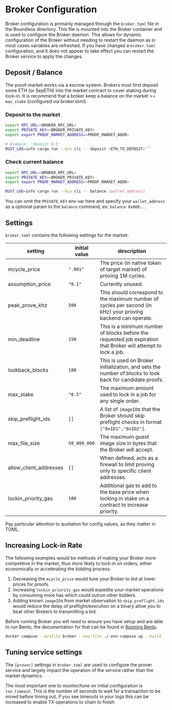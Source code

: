 # Broker Configuration

Broker configuration is primarily managed through the `broker.toml` file in the Boundless directory. This file is mounted into the Broker container and is used to configure the Broker daemon. This allows for dynamic configuration of the Broker without needing to restart the daemon as in most cases variables are refreshed. If you have changed a `broker.toml` configuration, and it does not appear to take effect you can restart the Broker service to apply the changes.

## Deposit / Balance

The proof-market works via a escrow system. Brokers must first deposit some ETH (or SepETH) into the market contract to cover staking during lock-in. It is recommend that a broker keep a balance on the market >= `max_stake` (configured via broker.toml).

### Deposit to the market

```bash
export RPC_URL=<BROKER_RPC_URL>
export PRIVATE_KEY=<BROKER_PRIVATE_KEY>
export export PROOF_MARKET_ADDRESS=<PROOF_MARKET_ADDR>

# Example: 'deposit 0.5'
RUST_LOG=info cargo run --bin cli -- deposit <ETH_TO_DEPOSIT>```
```

### Check current balance

```bash
export RPC_URL=<BROKER_RPC_URL>
export PRIVATE_KEY=<BROKER_PRIVATE_KEY>
export export PROOF_MARKET_ADDRESS=<PROOF_MARKET_ADDR>

RUST_LOG=info cargo run --bin cli -- balance [wallet_address]
```

You can omit the `PRIVATE_KEY` env var here and specify your `wallet_address` as a optional param to the `balance` command, ex: `balance 0x000...`

## Settings

`broker.toml` contains the following settings for the market:

| setting                | initial value | description                                                                                                    |
| ---------------------- | ------------- | -------------------------------------------------------------------------------------------------------------- |
| mcycle_price           | `".001"`      | The price (in native token of target market) of proving 1M cycles.                                             |
| assumption_price       | `"0.1"`       | Currently unused.                                                                                              |
| peak_prove_khz         | `500`         | This should correspond to the maximum number of cycles per second (in kHz) your proving backend can operate.   |
| min_deadline           | `150`         | This is a minimum number of blocks before the requested job expiration that Broker will attempt to lock a job. |
| lookback_blocks        | `100`         | This is used on Broker initialization, and sets the number of blocks to look back for candidate proofs.        |
| max_stake              | `"0.5"`       | The maximum amount used to lock in a job for any single order.                                                 |
| skip_preflight_ids     | `[]`          | A list of `imageID`s that the Broker should skip preflight checks in format `["0xID1","0xID2"]`.               |
| max_file_size          | `50_000_000`  | The maximum guest image size in bytes that the Broker will accept.                                             |
| allow_client_addresses | `[]`          | When defined, acts as a firewall to limit proving only to specific client addresses.                           |
| lockin_priority_gas    | `100`         | Additional gas to add to the base price when locking in stake on a contract to increase priority.              |

<div class="warning">

Pay particular attention to quotation for config values, as they matter in TOML.

</div>

## Increasing Lock-in Rate

The following examples would be methods of making your Broker more competitive in the market, thus more likely to lock-in on orders, either economically or accelerating the bidding process:

1. Decreasing the `mcycle_price` would tune your Broker to bid at lower prices for proofs.
2. Increasing `lockin_priority_gas` would expedite your market operations by consuming more has which could outrun other bidders.
3. Adding known `imageID`s from market observation to `skip_preflight_ids` would reduce the delay of preflight/execution on a binary allow you to beat other Brokers to transmitting a bid.

Before running Broker you will need to ensure you have setup and are able to run Bento, the documentation for that can be found in [Running Bento][page-bento-running].

```bash
docker compose --profile broker --env-file ./.env-compose up --build
```

## Tuning service settings

The `[prover]` settings in `broker.toml` are used to configure the prover service and largely impact the operation of the service rather than the market dynamics.

The most important one to monitor/tune on initial configuration is `txn_timeout`. This is the number of seconds to wait for a transaction to be mined before timing out, if you see timeouts in your logs this can be increased to enable TX operations to chain to finish.

[page-bento-running]: ../bento/running.md
